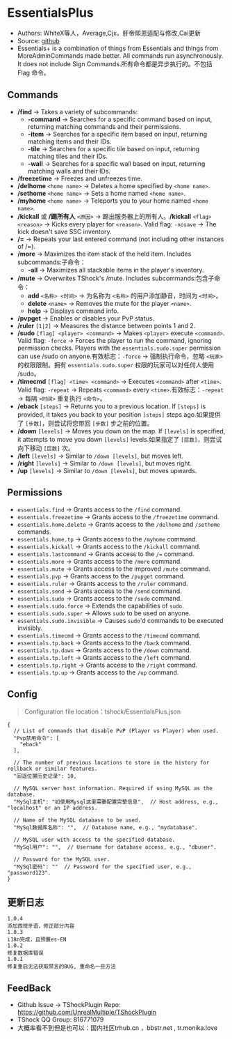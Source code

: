 # EssentialsPlus

- Authors: WhiteX等人，Average,Cjx，肝帝熙恩适配与修改,Cai更新
- Source: [github](https://github.com/QuiCM/EssentialsPlus)
- Essentials+ is a combination of things from Essentials and things from MoreAdminCommands made better. All commands run asynchronously. It does not include Sign Commands.所有命令都是异步执行的。不包括 Flag 命令。

## Commands

- **/find** -> Takes a variety of subcommands:
  - **-command** -> Searches for a specific command based on input, returning matching commands and their permissions.
  - **-item** -> Searches for a specific item based on input, returning matching items and their IDs.
  - **-tile** -> Searches for a specific tile based on input, returning matching tiles and their IDs.
  - **-wall** -> Searches for a specific wall based on input, returning matching walls and their IDs.
- **/freezetime** -> Freezes and unfreezes time.
- **/delhome** `<home name>` -> Deletes a home specified by `<home name>`.
- **/sethome** `<home name>` -> Sets a home named `<home name>`.
- **/myhome** `<home name>` -> Teleports you to your home named `<home name>`.
- **/kickall** 或 **/踢所有人** `<原因>` -> 踢出服务器上的所有人。**/kickall** `<flag> <reason>` -> Kicks every player for `<reason>`. Valid flag: `-nosave` -> The kick doesn't save SSC inventory.
- **/=** -> Repeats your last entered command (not including other instances of /=).
- **/more** -> Maximizes the item stack of the held item. Includes subcommands:子命令：
  - **-all** -> Maximizes all stackable items in the player's inventory.
- **/mute** -> Overwrites TShock's /mute. Includes subcommands:包含子命令：
  - **add** `<名称> <时间>` -> 为名称为 `<名称>` 的用户添加静音，时间为 `<时间>`。
  - **delete** `<name>` -> Removes the mute for the player `<name>`.
  - **help** -> Displays command info.
- **/pvpget** -> Enables or disables your PvP status.
- **/ruler** `[1|2]` -> Measures the distance between points 1 and 2.
- **/sudo** `[flag] <player> <command>` -> Makes `<player>` execute `<command>`. Valid flag: `-force` -> Forces the player to run the command, ignoring permission checks. Players with the `essentials.sudo.super` permission can use /sudo on anyone.有效标志：`-force` -> 强制执行命令，忽略 `<玩家>` 的权限限制。拥有 `essentials.sudo.super` 权限的玩家可以对任何人使用 /sudo。
- **/timecmd** `[flag] <time> <command>` -> Executes `<command>` after `<time>`. Valid flag: `-repeat` -> Repeats `<command>` every `<time>`.有效标志：`-repeat` -> 每隔 `<时间>` 重复执行 `<命令>`。
- **/eback** `[steps]` -> Returns you to a previous location. If `[steps]` is provided, it takes you back to your position `[steps]` steps ago.如果提供了 `[步数]`，则尝试将您带回 `[步数]` 步之前的位置。
- **/down** `[levels]` -> Moves you down on the map. If `[levels]` is specified, it attempts to move you down `[levels]` levels.如果指定了 `[层数]`，则尝试向下移动 `[层数]` 次。
- **/left** `[levels]` -> Similar to `/down [levels]`, but moves left.
- **/right** `[levels]` -> Similar to `/down [levels]`, but moves right.
- **/up** `[levels]` -> Similar to `/down [levels]`, but moves upwards.

## Permissions

- `essentials.find` -> Grants access to the `/find` command.
- `essentials.freezetime` -> Grants access to the `/freezetime` command.
- `essentials.home.delete` -> Grants access to the `/delhome` and `/sethome` commands.
- `essentials.home.tp` -> Grants access to the `/myhome` command.
- `essentials.kickall` -> Grants access to the `/kickall` command.
- `essentials.lastcommand` -> Grants access to the `/=` command.
- `essentials.more` -> Grants access to the `/more` command.
- `essentials.mute` -> Grants access to the improved `/mute` command.
- `essentials.pvp` -> Grants access to the `/pvpget` command.
- `essentials.ruler` -> Grants access to the `/ruler` command.
- `essentials.send` -> Grants access to the `/send` command.
- `essentials.sudo` -> Grants access to the `/sudo` command.
- `essentials.sudo.force` -> Extends the capabilities of `sudo`.
- `essentials.sudo.super` -> Allows `sudo` to be used on anyone.
- `essentials.sudo.invisible` -> Causes `sudo`'d commands to be executed invisibly.
- `essentials.timecmd` -> Grants access to the `/timecmd` command.
- `essentials.tp.back` -> Grants access to the `/back` command.
- `essentials.tp.down` -> Grants access to the `/down` command.
- `essentials.tp.left` -> Grants access to the `/left` command.
- `essentials.tp.right` -> Grants access to the `/right` command.
- `essentials.tp.up` -> Grants access to the `/up` command.

## Config

> Configuration file location：tshock/EssentialsPlus.json

```json5
{
  // List of commands that disable PvP (Player vs Player) when used.
  "Pvp禁用命令": [
    "eback"
  ],

  // The number of previous locations to store in the history for rollback or similar features.
  "回退位置历史记录": 10,

  // MySQL server host information. Required if using MySQL as the database.
  "MySql主机": "如使用Mysql这里需要配置完整信息",  // Host address, e.g., "localhost" or an IP address.

  // Name of the MySQL database to be used.
  "MySql数据库名称": "",  // Database name, e.g., "mydatabase".

  // MySQL user with access to the specified database.
  "MySql用户": "",  // Username for database access, e.g., "dbuser".

  // Password for the MySQL user.
  "MySql密码": ""  // Password for the specified user, e.g., "password123".
}
```

## 更新日志

```
1.0.4
添加西班牙语，修正部分内容
1.0.3
i18n完成，且预置es-EN
1.0.2
修复数据库错误
1.0.1 
修复重启无法获取禁言的BUG, 重命名一些方法
```

## FeedBack

- Github Issue -> TShockPlugin Repo: https://github.com/UnrealMultiple/TShockPlugin
- TShock QQ Group: 816771079
- 大概率看不到但是也可以：国内社区trhub.cn ，bbstr.net , tr.monika.love
